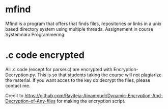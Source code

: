# mfind
Mfind is a program that offers that finds files, repositories or links in a unix based directory system using multiple threads. Assignement in course Systemnära Programmering.

# .c code encrypted
All .c code (except for parser.c) are encrypted with Encryption-Decryption.py. This is so that students taking the course will not plagiarize the material. If you want acces to the key do decrypt the files, please contact me.

Credit to https://github.com/Raviteja-Ainampudi/Dynamic-Encryption-And-Decryption-of-Any-files for making the encryption script.
